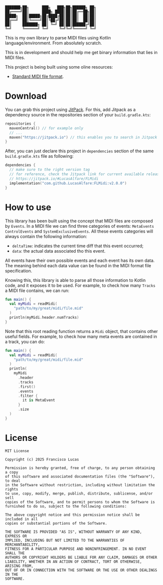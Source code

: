 ```
███████╗██╗      ███╗   ███╗██╗██████╗ ██╗
██╔════╝██║      ████╗ ████║██║██╔══██╗██║
█████╗  ██║█████╗██╔████╔██║██║██║  ██║██║
██╔══╝  ██║╚════╝██║╚██╔╝██║██║██║  ██║██║
██║     ███████╗ ██║ ╚═╝ ██║██║██████╔╝██║
╚═╝     ╚══════╝ ╚═╝     ╚═╝╚═╝╚═════╝ ╚═╝
```

This is my own library to parse MIDI files using Kotlin language/environment. From absolutely scratch.

This is in development and should help me get binary information that lies in MIDI files.

This project is being built using some oline resources:
- [Standard MIDI file format](http://www.music.mcgill.ca/~ich/classes/mumt306/StandardMIDIfileformat.html).

# Download
You can grab this project using [JitPack](https://jitpack.io/#LucasAlfare/FLMidi). For this, add Jitpack as a dependency source in the repositories section of your `build.gradle.kts`:
```kotlin
repositories {
  mavenCentral() // for example only
  // ...
  maven("https://jitpack.io") // this enables you to search in Jitpack
}
```

After, you can just declare this project in `dependencies` section of the same `build.gradle.kts` file as following:
```kotlin
dependencies {
  // make sure to the right version tag
  // for reference, check the Jitpack link for current available releases:
  // https://jitpack.io/#LucasAlfare/FLMidi
  implementation("com.github.LucasAlfare:FLMidi:v2.0.0")
}
```

# How to use

This library has been built using the concept that MIDI files are composed by `Events`. In a MIDI file we can find three categories of events: `MetaEvents` `ControlEvents` and `SystemExclusiveEvents`. All these events categories will always contain the following information:

- `deltaTime`: indicates the current time diff that this event occurred;
- `data`: the actual data associated tho this event.

All events have their own possible events and each event has its own data. The meaning behind each data value can be found in the MIDI format file specification.

Knowing this, this library is able to parse all those information to Kotlin code, and it exposes it to be used. For example, to check how many `Tracks` a MIDI file contains, we can run:
```kotlin
fun main() {
  val myMidi = readMidi(
    "path/to/my/great/midi/file.mid"
  )
  println(myMidi.header.numTracks)
}
```

Note that this root reading function returns a `Midi` object, that contains other useful fields. For example, to check how many meta events are contained in a track, you can do:

```kotlin
fun main() {
  val myMidi = readMidi(
    "path/to/my/great/midi/file.mid"
  )
  println(
    myMidi
      .header
      .tracks
      .first()
      .events
      .filter {
        it is MetaEvent
      }
      .size
  )
}
```
# License

```
MIT License

Copyright (c) 2025 Francisco Lucas

Permission is hereby granted, free of charge, to any person obtaining a copy
of this software and associated documentation files (the "Software"), to deal
in the Software without restriction, including without limitation the rights
to use, copy, modify, merge, publish, distribute, sublicense, and/or sell
copies of the Software, and to permit persons to whom the Software is
furnished to do so, subject to the following conditions:

The above copyright notice and this permission notice shall be included in all
copies or substantial portions of the Software.

THE SOFTWARE IS PROVIDED "AS IS", WITHOUT WARRANTY OF ANY KIND, EXPRESS OR
IMPLIED, INCLUDING BUT NOT LIMITED TO THE WARRANTIES OF MERCHANTABILITY,
FITNESS FOR A PARTICULAR PURPOSE AND NONINFRINGEMENT. IN NO EVENT SHALL THE
AUTHORS OR COPYRIGHT HOLDERS BE LIABLE FOR ANY CLAIM, DAMAGES OR OTHER
LIABILITY, WHETHER IN AN ACTION OF CONTRACT, TORT OR OTHERWISE, ARISING FROM,
OUT OF OR IN CONNECTION WITH THE SOFTWARE OR THE USE OR OTHER DEALINGS IN THE
SOFTWARE.
```